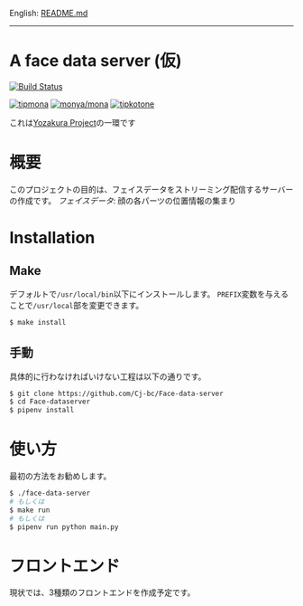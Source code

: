 English: [README.md](README.md)

---

# A face data server (仮)

[![Build Status](https://travis-ci.com/Cj-bc/Face-data-server.svg?branch=master)](https://travis-ci.com/Cj-bc/Face-data-server)

[![tipmona](https://img.shields.io/badge/tipme-%40tipmona-orange.svg)](https://twitter.com/share?text=%40tipmona%20tip%20%40Cj-bc%2039)  [![monya/mona](https://img.shields.io/badge/tipme-%40monya/mona-orange.svg)](https://monya-wallet.github.io/a/?address=MBdCkYyfTsCxtm1wZ1XyKWNLFLYj8zMK3V&scheme=monacoin)  [![tipkotone](https://img.shields.io/badge/tipme-%40tipkotone-orange.svg)](https://twitter.com/share?text=%40tipkotone%20tip%20%40Cj-bc%20)


これは[Yozakura Project](https://github.com/Cj-bc/yozakura-project)の一環です

# 概要

このプロジェクトの目的は、フェイスデータをストリーミング配信するサーバーの作成です。
*フェイスデータ*: 顔の各パーツの位置情報の集まり


# Installation

## Make

デフォルトで`/usr/local/bin`以下にインストールします。
`PREFIX`変数を与えることで`/usr/local`部を変更できます。

```bash
$ make install
```

## 手動

具体的に行わなければいけない工程は以下の通りです。

```bash
$ git clone https://github.com/Cj-bc/Face-data-server
$ cd Face-dataserver
$ pipenv install
```

# 使い方

最初の方法をお勧めします。

```bash
$ ./face-data-server
# もしくは
$ make run
# もしくは
$ pipenv run python main.py
```

# フロントエンド

現状では、3種類のフロントエンドを作成予定です。
